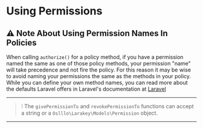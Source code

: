 # Using Permissions

## ⚠️ Note About Using Permission Names In Policies

When calling `authorize()` for a policy method, if you have a permission named the same as one of those policy methods, your permission "name" will take precedence and not fire the policy. For this reason it may be wise to avoid naming your permissions the same as the methods in your policy. While you can define your own method names, you can read more about the defaults Laravel offers in Laravel's documentation at [Laravel](https://laravel.com/docs/authorization#writing-policies)

---

> ❕ The `givePermissionTo` and `revokePermissionTo` functions can accept a
string or a `Oslllo\Larakey\Models\Permission` object.

---
